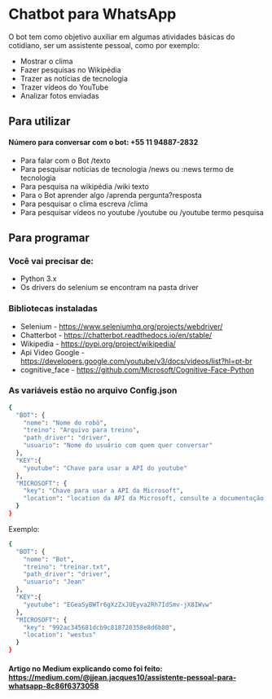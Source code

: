 # Chatbot para WhatsApp

O bot tem como objetivo auxiliar em algumas atividades básicas do cotidiano, ser um assistente pessoal, como por exemplo:

* Mostrar o clima 
* Fazer pesquisas no Wikipédia 
* Trazer as notícias de tecnologia 
* Trazer vídeos do YouTube
* Analizar fotos enviadas

## Para utilizar 

#### Número para conversar com o bot: +55 11 94887-2832
- Para falar com o Bot  /texto
- Para pesquisar notícias de tecnologia /news ou :news termo de tecnologia
- Para pesquisa na wikipédia /wiki texto
- Para o Bot aprender algo /aprenda pergunta?resposta
- Para pesquisar o clima escreva /clima
- Para pesquisar vídeos no youtube /youtube ou /youtube termo pesquisa


## Para programar 

### Você vai precisar de:

* Python 3.x
* Os drivers do selenium se encontram na pasta driver

### Bibliotecas instaladas

* Selenium - https://www.seleniumhq.org/projects/webdriver/
* Chatterbot - https://chatterbot.readthedocs.io/en/stable/
* Wikipedia - https://pypi.org/project/wikipedia/
* Api Video Google - https://developers.google.com/youtube/v3/docs/videos/list?hl=pt-br
* cognitive_face - https://github.com/Microsoft/Cognitive-Face-Python

### As variáveis estão no arquivo Config.json

```sh
{
  "BOT": {
    "nome": "Nome do robô",
    "treino": "Arquivo para treino",
    "path_driver": "driver",
    "usuario": "Nome do usuário com quem quer conversar"
  },
  "KEY":{
    "youtube": "Chave para usar a API do youtube"
  },
  "MICROSOFT": {
    "key": "Chave para usar a API da Microsoft",
    "location": "location da API da Microsoft, consulte a documentação deles"
  }
}
```
Exemplo:
```sh
{
  "BOT": {
    "nome": "Bot",
    "treino": "treinar.txt",
    "path_driver": "driver",
    "usuario": "Jean"
  },
  "KEY":{
    "youtube": "EGeaSyBWTr6gXzZxJUEyva2Rh7IdSmv-jX8IWvw"
  },
  "MICROSOFT": {
    "key": "992ac345681dcb9c818720358e8d6b80",
    "location": "westus"
  }
}
```

#### Artigo no Medium explicando como foi feito: https://medium.com/@jjean.jacques10/assistente-pessoal-para-whatsapp-8c86f6373058

